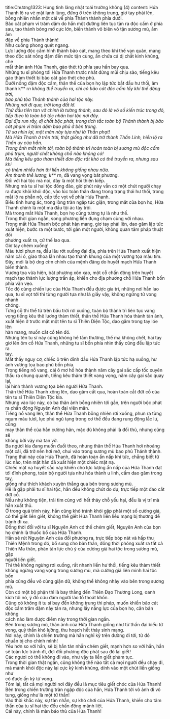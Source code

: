 title:Chương1323: Hung tinh lăng nhật toái trường không (4)
content:
Hứa Thanh lộ ra vẻ mặt lạnh lùng, đứng ở trên không trung, giơ tay phải lên,<br>bỗng nhiên nhấn một cái về phía Thánh thành phía dưới.<br>Bão cát phạm vi trăm dặm do hắn một đường liên tục tản ra độc cấm ở phía<br>sau, tạo thành bóng mờ cực lớn, biến thành vô biên vô tận sương mù, ầm ầm<br>đập về phía Thánh thành!<br>Như cuồng phong quét ngang.<br>Lực lượng độc cấm hình thành bão cát, mang theo khí thế vạn quân, mang<br>theo độc sát nồng đậm đến mức tận cùng, ẩn chứa cả dị chất kinh khủng, che<br>mất thân ảnh Hứa Thanh, gào thét từ phía sau hắn bay qua.<br>Những tu sĩ phóng tới Hứa Thanh trước nhất đứng mũi chịu sào, tiếng kêu<br>gào thảm thiết bị bão cát gào thét che phủ.<br>Dưới nồng đậm độc cấm, thân thể của bọn họ lập tức bắt đầu hư thối, âm<br>thanh k** r*n không thể truyền ra, chỉ có bão cát độc cấm lấy khí thế động trời,<br>bao phủ tòa Thánh thành của hai tộc này.<br>Những nơi đi qua, trời long đất lở.<br>Thứ đầu tiên tan vỡ chính là tường thành, sau đó là vô số kiến trúc trong đó,<br>tiếp theo là toàn bộ tộc nhân hai tộc nơi đây.<br>Đại địa run rẩy, dị chất bộc phát, trong tích tắc toàn bộ Thánh thành bị bão<br>cát phạm vi trăm dặm bao phủ ở bên trong.<br>Từ xa nhìn lại, một màn này tựa như là Thần phạt!<br>Mà Hứa Thanh ở trên trời, thật giống như đã trở thành Thần Linh, hiển lộ ra<br>Thần uy của hắn.<br>Trong ánh mắt nhìn tới, toàn bộ thành trì hoàn toàn bị sương mù độc cấm<br>phủ trùm, người chết không chỗ nào không có!<br>Mà tiếng kêu gào thảm thiết đơn độc rất khó có thể truyền ra, nhưng sau khi<br>có thêm nhiều hơn thì liền không giống nhau nữa.<br>Âm thanh thê lương, k** r*n, đã vang vọng bát phương.<br>Đối với hai tộc mà nói, đây là một hồi thiên kiếp.<br>Nhưng mà tu sĩ hai tộc đông đảo, giờ phút này vẫn có một chút người chạy<br>ra được khỏi khói độc, vào lúc toàn thân đang trong trạng thái hư thối, trong<br>mắt lộ ra phẫn nộ, cấp tốc vọt về phía Hứa Thanh.<br>Biểu tình hung ác, trong lòng tràn ngập tức giận, trong mắt của bọn họ, Hứa<br>Thanh chính là một ma đầu tội ác tày trời.<br>Mà trong mắt Hứa Thanh, bọn họ cũng tương tự là như thế.<br>Trong thời gian ngắn, song phương liền đụng chạm cùng với nhau.<br>Trong mắt Hứa Thanh bộc phát hàn mang, giơ tay phải lên, dao găm lập tức<br>xuất hiện, bước ra một bước, tới gần một người, không quan tâm pháp thuật đối<br>phương xuất ra, cứ thế lao qua.<br>Giơ tay chém xuống!<br>Máu tươi phun ra, đầu lâu rớt xuống đại địa, phía trên Hứa Thanh xuất hiện<br>năm cái ô, giao thoa lẫn nhau tạo thành khung của một vương tọa màu tím.<br>Đây, mới là bộ d*ng ch*n chính của mệnh đăng do huyết mạch Hứa Thanh<br>biến thành.<br>Vương tọa vừa hiện, bát phương xôn xao, một cỗ chấn động trên huyết<br>mạch tạo thành lực lượng trấn áp, khiến cho địa phương chỗ Hứa Thanh bốn<br>phía vặn vẹo.<br>Tốc độ cùng chiến lực của Hứa Thanh đều được gia trì, những nơi hắn lao<br>qua, tu sĩ vọt tới thì từng người tựa như là giấy vậy, không ngừng tử vong nhanh<br>chóng.<br>Từng cỗ thi thể từ trên bầu trời rơi xuống, toàn bộ thành trì liên tục vang<br>vọng tiếng kêu thê lương thảm thiết, thân thể Hứa Thanh hóa thành tàn ảnh,<br>xuất hiện ở trước mặt một tên tu sĩ Thiên Diện Tộc, dao găm trong tay lóe lên<br>hàn mang, muốn cắt cổ tên đó.<br>Nhưng tên tu sĩ này cũng không hề tầm thường, thế mà không chết, hai tay<br>giơ lên ôm cổ Hứa Thanh, những tu sĩ bốn phía nhìn thấy cũng đều lập tức ra<br>tay.<br>Mắt thấy nguy cơ, chiếc ô trên đỉnh đầu Hứa Thanh lập tức hạ xuống, hư<br>ảnh vương tọa bao phủ bốn phía.<br>Trong tiếng nổ vang, cái ô mơ hồ hóa thành năm cây gai sắc cấp tốc xuyên<br>thấu ra chung quanh, tiếng kêu thảm thiết vang vọng, năm cây gai sắc quay lại,<br>lại hình thành vương tọa bên người Hứa Thanh.<br>Thân thể Hứa Thanh xông lên, dao găm cắt qua, hoàn toàn cắt đứt cổ của<br>tên tu sĩ Thiên Diện Tộc kia.<br>Nhưng vào lúc này, có ba thân ảnh bỗng nhiên tới gần, trên người bộc phát<br>ra chấn động Nguyên Anh đại viên mãn.<br>Tiếng nổ vang lên, thân thể Hứa Thanh bỗng nhiên rơi xuống, phun ra từng<br>ngụm máu tươi, lục phủ ngũ tạng trong cơ thể đều đang rung động lắc lư, cũng<br>may thân thể của hắn cường hãn, mặc dù không phải là đối thủ, nhưng cũng sẽ<br>không bởi vậy mà tan vỡ.<br>Ba người kia đang muốn đuổi theo, nhưng thân thể Hứa Thanh hơi nhoáng<br>một cái, đã trở nên hơi mờ, chui vào trong sương mù bao phủ Thánh thành.<br>Trạng thái này của Hứa Thanh, đã hoàn toàn ẩn nấp khí tức, chẳng biết từ<br>lúc nào, trên mặt hắn đã xuất hiện một chiếc mặt nạ.<br>Chiếc mặt nạ huyết sắc này khiến cho lực lượng ẩn nấp của Hứa Thanh đạt<br>tới đỉnh phong, toàn bộ người tựa như hóa thành u linh, cầm dao găm trong tay,<br>giống như thích khách xuyên thẳng qua bên trong sương mù.<br>Hễ là gặp phải tu sĩ hai tộc, hắn đều không chút do dự, trực tiếp một đao cắt<br>đứt cổ.<br>Nếu như không tiện, trái tim cùng với hết thảy chỗ yếu hại, đều là vị trí mà<br>hắn xuất thủ.<br>Ở trong quá trình này, hắn cũng khó tránh khỏi gặp phải một số cường giả,<br>có thể giết liền giết, không thể giết Hứa Thanh liền liều mạng bị thương để<br>tránh đi xa.<br>Đồng thời đối với tu sĩ Nguyên Anh có thể chém giết, Nguyên Anh của bọn<br>họ chính là thuốc bổ của Hứa Thanh.<br>Hắn sẽ rút Nguyên Anh của đối phương ra, trực tiếp bóp nát và hấp thu<br>Thiên Mệnh trong đó, bổ sung cho bản thân, đồng thời phóng xuất ra tất cả<br>Thiên Ma thân, phân tán lực chú ý của cường giả hai tộc trong sương mù, gặp<br>người liền giết.<br>Thi thể không ngừng rơi xuống, rất nhanh liền hư thối, tiếng kêu thảm thiết<br>không ngừng vang vọng trong sương mù, mà cường giả liên minh hai tộc bốn<br>phía cũng đều vô cùng giận dữ, không thể không nhảy vào bên trong sương mù.<br>Còn có một bộ phận thì là bay thẳng đến Thiên Đạo Thương Long, oanh<br>kích tới nó, ý đồ cứu đám người lão tổ thoát khốn.<br>Cũng có không ít tu sĩ bay đến không trung thi pháp, muốn khiến bão cát<br>độc cấm trăm dặm này tản ra, nhưng lấy năng lực của bọn họ, căn bản không<br>cách nào làm được điểm này trong thời gian ngắn.<br>Bên trong sương mù, thân ảnh của Hứa Thanh giống như tử thần đại biểu tử<br>vong, quỷ thần khó lường, thu hoạch hết thảy sinh mạng.<br>Nơi này, chính là chiến trường mà hắn nghĩ kỹ trên đường đi tới, từ đó<br>chuẩn bị cho chính mình!<br>Yếu hơn so với hắn, sẽ bị hắn tàn nhẫn chém giết, mạnh hơn so với hắn, hắn<br>sẽ toàn lực tránh đi, đợi đối phương độc phát sau đó lại giết!<br>Các ngươi có thể không đi vào, như vậy ta liền giết phàm tục.<br>Trong thời gian thật ngắn, cũng không thể nào tất cả mọi người đều chạy đi,<br>mà mảnh khói độc này lại cực kỳ kinh khủng, dính vào một chút liền giống như<br>có được ấn ký tử vong.<br>Tóm lại, tất cả mọi người nơi đây đều là mục tiêu giết chóc của Hứa Thanh!<br>Bên trong chiến trường tràn ngập độc của hắn, Hứa Thanh tới vô ảnh đi vô<br>tung, giống như là một tử thần!<br>Vào thời khắc này, sự tàn nhẫn, sự khó chơi của Hứa Thanh, khiến cho tâm<br>thần của tu sĩ hai tộc đều chấn động mãnh liệt.<br>Cái này, chính là màn báo thù của Hứa Thanh!